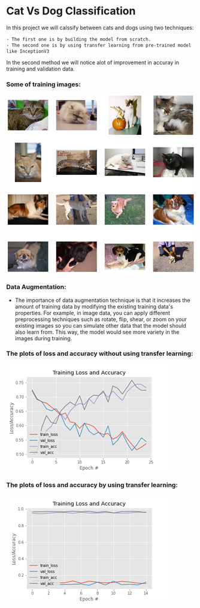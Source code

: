 # **Cat Vs Dog Classification**

In this project we will calssify between cats and dogs using two techniques:

    - The first one is by building the model from scratch.
    - The second one is by using transfer learning from pre-trained model like InceptionV3
In the second method we will notice alot of improvement in accuray in training and validation data.


### Some of training images:

![images](https://github.com/MarwanMohamed95/Cat-Vs-Dog-Classification/blob/main/images.png?raw=true)

### Data Augmentation:

- The importance of data augmentation technique is that it increases the amount of training data by modifying the existing training data's properties. For example, in image data, you can apply different preprocessing techniques such as rotate, flip, shear, or zoom on your existing images so you can simulate other data that the model should also learn from. This way, the model would see more variety in the images during training.


### The plots of loss and accuracy without using transfer learning:

![plot1](https://github.com/MarwanMohamed95/Cat-Vs-Dog-Classification/blob/main/plot1.png?raw=true)


### The plots of loss and accuracy by using transfer learning:

![plot1](https://github.com/MarwanMohamed95/Cat-Vs-Dog-Classification/blob/main/plot2.png?raw=true)